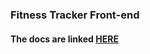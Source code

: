 ### Fitness Tracker Front-end

#### The docs are linked [HERE](http://fitnesstrac-kr.herokuapp.com/docs/)
